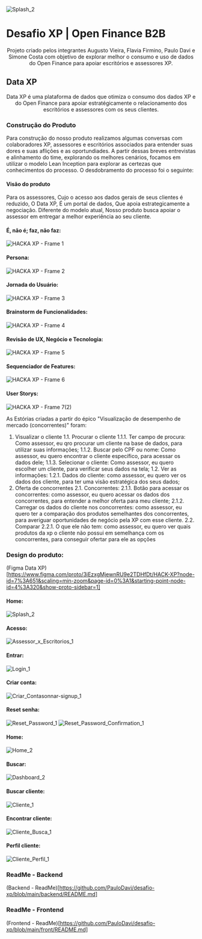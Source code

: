 ![Splash_2](https://user-images.githubusercontent.com/88851999/154854659-9fcac217-caeb-46d5-af13-7b8da8e68d6a.png)

# Desafio XP | Open Finance B2B
<p align="center">Projeto criado pelos integrantes Augusto Vieira, Flavia Firmino, Paulo Davi e Simone Costa com objetivo de explorar melhor
o consumo e uso de dados do Open Finance para apoiar escritórios e assessores XP.</p>

## Data XP
<p align="center">Data XP é uma plataforma de dados que otimiza o consumo dos dados XP e do Open Finance para apoiar estratégicamente o relacionamento dos escritórios
e assessores com os seus clientes.</p>

### Construção do Produto
Para construção do nosso produto realizamos algumas conversas com colaboradores XP, assessores e escritórios associados para entender suas dores e suas aflições e as oportundiades.
A partir dessas breves entrevistas e alinhamento do time, explorando os melhores cenários, focamos em utilizar o modelo Lean Inception para explorar as certezas que conhecimentos do processo. O desdobramento do processo foi o seguinte:

#### Visão do produto
Para os assessores,
Cujo o acesso aos dados gerais de seus clientes é reduzido,
O Data XP,
É um portal de dados,
Que apoia estrategicamente a negociação.
Diferente do modelo atual,
Nosso produto busca apoiar o assessor em entregar a melhor experiência ao seu cliente.

#### É, não é; faz, não faz:
![HACKA XP - Frame 1](https://user-images.githubusercontent.com/88851999/154857426-0f4ccd1b-f9c8-4bb1-8e7c-d070ea85f3d9.jpg)

#### Persona:
![HACKA XP - Frame 2](https://user-images.githubusercontent.com/88851999/154857501-dd7f790f-50c0-4ad3-9ede-c362ff7e1900.jpg)

#### Jornada do Usuário:
![HACKA XP - Frame 3](https://user-images.githubusercontent.com/88851999/154857538-8481d38d-a6c3-4d54-b354-ab19d0c0b35e.jpg)

#### Brainstorm de Funcionalidades:
![HACKA XP - Frame 4](https://user-images.githubusercontent.com/88851999/154857591-7d75c4f0-58e1-4d41-a62a-81575933cf9f.jpg)

#### Revisão de UX, Negócio e Tecnologia:
![HACKA XP - Frame 5](https://user-images.githubusercontent.com/88851999/154857651-f18aae2b-2581-4c64-837a-c69a3db5651b.jpg)

#### Sequenciador de Features:
![HACKA XP - Frame 6](https://user-images.githubusercontent.com/88851999/154857694-9dc0de5c-15b8-47a4-abb0-e67f322a693b.jpg)

#### User Storys:
![HACKA XP - Frame 7(2)](https://user-images.githubusercontent.com/88851999/154857787-ec23e6da-d500-4a61-8e53-80a7a6427325.jpg)

As Estórias criadas a partir do épico "Visualização de desempenho de mercado (concorrentes)" foram:
1. Visualizar o cliente
1.1. Procurar o cliente
1.1.1. Ter campo de procura: Como assessor, eu qro procurar um cliente na base de dados, para utilizar suas informações;
1.1.2. Buscar pelo CPF ou nome: Como assessor, eu quero encontrar o cliente específico, para acessar os dados dele;
1.1.3. Selecionar o cliente: Como assessor, eu quero escolher um cliente, para verificar seus dados na tela;
1.2. Ver as informações:
1.2.1. Dados do cliente: como assessor, eu quero ver os dados dos cliente, para ter uma visão estratégica dos seus dados;
2. Oferta de concorrentes
2.1. Concorrentes:
2.1.1. Botão para acessar os concorrentes: como assessor, eu quero acessar os dados dos concorrentes, para entender a melhor oferta para meu cliente;
2.1.2. Carregar os dados do cliente nos concorrentes: como assessor, eu quero ter a comparação dos produtos semelhantes dos concorrentes, para averiguar oportunidades de negócio pela XP com esse cliente.
2.2. Comparar
2.2.1. O que ele não tem: como assessor, eu quero ver quais produtos da xp o cliente não possui em semelhança com os concorrentes, para conseguir ofertar para ele as opções

### Design do produto:
(Figma Data XP)[https://www.figma.com/proto/3iEzxgMjewnRU9e2TDHfDt/HACK-XP?node-id=7%3A651&scaling=min-zoom&page-id=0%3A1&starting-point-node-id=4%3A320&show-proto-sidebar=1]
#### Home:
![Splash_2](https://user-images.githubusercontent.com/88851999/154858416-9f61e02e-90a0-4112-818d-a4338879cec3.png)

#### Acesso:
![Assessor_x_Escritorios_1](https://user-images.githubusercontent.com/88851999/154858817-b5c16b9a-191f-44de-94c5-4b898086e8c8.png)

#### Entrar:
![Login_1](https://user-images.githubusercontent.com/88851999/154858918-d6458371-b108-4212-9e27-051dc78e6bf1.png)

#### Criar conta:
![Criar_Contasonnar-signup_1](https://user-images.githubusercontent.com/88851999/154858880-731e74ac-61f5-41cb-9d74-4fd7d4cc2bbb.png)

#### Reset senha:
![Reset_Password_1](https://user-images.githubusercontent.com/88851999/154858881-60e191cc-bdf5-4add-ac00-5320a47afc03.png)
![Reset_Password_Confirmation_1](https://user-images.githubusercontent.com/88851999/154858882-5957281b-95f8-4fdd-bc37-f80756cb97ac.png)

#### Home:
![Home_2](https://user-images.githubusercontent.com/88851999/154858412-1c41534b-8e21-4187-9c3e-59e17aefd410.png)

#### Buscar:
![Dashboard_2](https://user-images.githubusercontent.com/88851999/154858410-ea2fd806-0dc5-4da9-a7b2-4bb48c39219d.png)

#### Buscar cliente:
![Cliente_1](https://user-images.githubusercontent.com/88851999/154858406-bb3252af-0988-4d2e-97d0-c9f298898d52.png)

#### Encontrar cliente:
![Cliente_Busca_1](https://user-images.githubusercontent.com/88851999/154859069-0a3148e6-fe9d-4994-8d37-8e2131b8e7b8.png)

#### Perfil cliente:
![Cliente_Perfil_1](https://user-images.githubusercontent.com/88851999/154858409-cbd769c5-c672-4571-a166-feee4f273896.png)

### ReadMe - Backend
(Backend - ReadMe)[https://github.com/PauloDavi/desafio-xp/blob/main/backend/README.md]

### ReadMe - Frontend
(Frontend - ReadMe)[https://github.com/PauloDavi/desafio-xp/blob/main/front/README.md]
